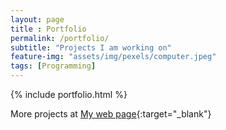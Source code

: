 ```yaml
--- 
layout: page
title : Portfolio 
permalink: /portfolio/
subtitle: "Projects I am working on" 
feature-img: "assets/img/pexels/computer.jpeg"
tags: [Programming]
---
```


{% include portfolio.html %}

More projects at [My web page](http://moralsh.org){:target="_blank"}